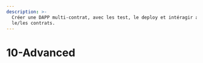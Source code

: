 ```yaml
---
description: >-
  Créer une DAPP multi-contrat, avec les test, le deploy et intéragir avec
  le/les contrats.
---
```


# 10-Advanced

